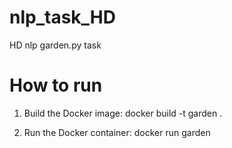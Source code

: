 # nlp_task_HD
HD nlp garden.py task

# How to run

1. Build the Docker image:
docker build -t garden .

2. Run the Docker container:
docker run garden
